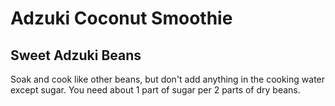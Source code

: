 # Adzuki Coconut Smoothie

## Sweet Adzuki Beans
Soak and cook like other beans, but don't add anything in the cooking water except sugar. You need about 1 part of sugar per 2 parts of dry beans.
